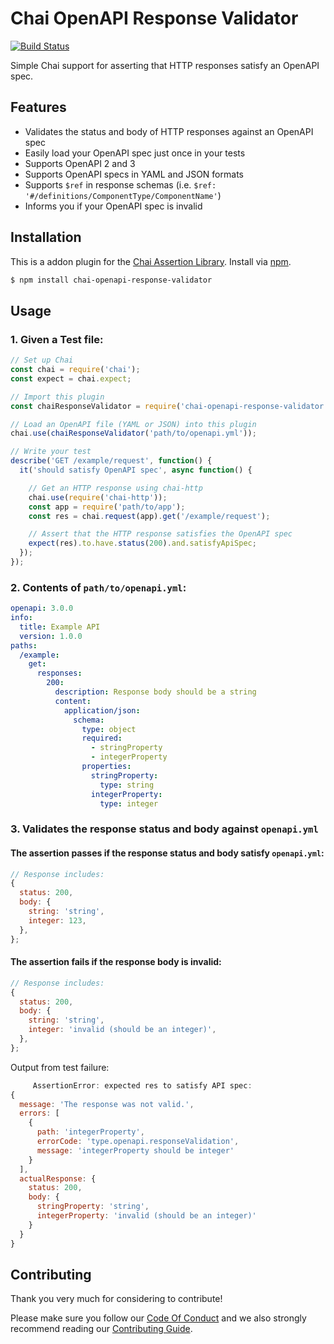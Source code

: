 # Chai OpenAPI Response Validator

[![Build Status](https://travis-ci.com/RuntimeTools/chai-openapi-response-validator.svg?branch=master)](https://travis-ci.com/RuntimeTools/chai-openapi-response-validator)

Simple Chai support for asserting that HTTP responses satisfy an OpenAPI spec.

## Features
- Validates the status and body of HTTP responses against an OpenAPI spec
- Easily load your OpenAPI spec just once in your tests
- Supports OpenAPI 2 and 3
- Supports OpenAPI specs in YAML and JSON formats
- Supports `$ref` in response schemas (i.e. `$ref: '#/definitions/ComponentType/ComponentName'`)
- Informs you if your OpenAPI spec is invalid

## Installation
This is a addon plugin for the [Chai Assertion Library](http://chaijs.com). Install via [npm](http://npmjs.org).
```bash
$ npm install chai-openapi-response-validator
```

## Usage

### 1. Given a Test file:

```javascript
// Set up Chai
const chai = require('chai');
const expect = chai.expect;

// Import this plugin
const chaiResponseValidator = require('chai-openapi-response-validator');

// Load an OpenAPI file (YAML or JSON) into this plugin
chai.use(chaiResponseValidator('path/to/openapi.yml'));

// Write your test
describe('GET /example/request', function() {
  it('should satisfy OpenAPI spec', async function() {

    // Get an HTTP response using chai-http
    chai.use(require('chai-http'));
    const app = require('path/to/app');
    const res = chai.request(app).get('/example/request');

    // Assert that the HTTP response satisfies the OpenAPI spec
    expect(res).to.have.status(200).and.satisfyApiSpec;
  });
});
```

### 2. Contents of `path/to/openapi.yml`:
```yaml
openapi: 3.0.0
info:
  title: Example API
  version: 1.0.0
paths:
  /example:
    get:
      responses:
        200:
          description: Response body should be a string
          content:
            application/json:
              schema:
                type: object
                required:
                  - stringProperty
                  - integerProperty
                properties:
                  stringProperty:
                    type: string
                  integerProperty:
                    type: integer

```

### 3. Validates the response status and body against `openapi.yml`

#### The assertion passes if the response status and body satisfy  `openapi.yml`:

```javascript
// Response includes:
{
  status: 200,
  body: {
    string: 'string',
    integer: 123,
  },
};
```


#### The assertion fails if the response body is invalid:

```javascript
// Response includes:
{
  status: 200,
  body: {
    string: 'string',
    integer: 'invalid (should be an integer)',
  },
};
```

Output from test failure:

```javascript
     AssertionError: expected res to satisfy API spec:
{
  message: 'The response was not valid.',
  errors: [
    {
      path: 'integerProperty',
      errorCode: 'type.openapi.responseValidation',
      message: 'integerProperty should be integer'
    }
  ],
  actualResponse: {
    status: 200,
    body: {
      stringProperty: 'string',
      integerProperty: 'invalid (should be an integer)'
    }
  }
}
```


## Contributing

Thank you very much for considering to contribute!

Please make sure you follow our [Code Of Conduct](https://github.com/openapi-chai/chai-openapi-response-validator/blob/master/CODE_OF_CONDUCT.md) and we also strongly recommend reading our [Contributing Guide](https://github.com/openapi-chai/chai-openapi-response-validator/blob/master/CONTRIBUTING.md).

